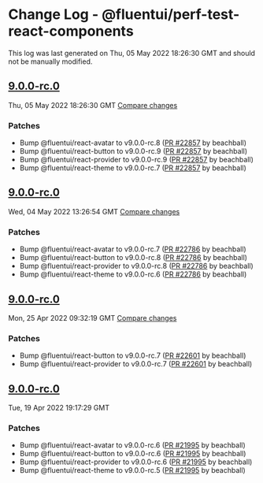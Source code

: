 # Change Log - @fluentui/perf-test-react-components

This log was last generated on Thu, 05 May 2022 18:26:30 GMT and should not be manually modified.

<!-- Start content -->

## [9.0.0-rc.0](https://github.com/microsoft/fluentui/tree/@fluentui/perf-test-react-components_v9.0.0-rc.0)

Thu, 05 May 2022 18:26:30 GMT 
[Compare changes](https://github.com/microsoft/fluentui/compare/@fluentui/perf-test-react-components_v9.0.0-rc.0..@fluentui/perf-test-react-components_v9.0.0-rc.0)

### Patches

- Bump @fluentui/react-avatar to v9.0.0-rc.8 ([PR #22857](https://github.com/microsoft/fluentui/pull/22857) by beachball)
- Bump @fluentui/react-button to v9.0.0-rc.9 ([PR #22857](https://github.com/microsoft/fluentui/pull/22857) by beachball)
- Bump @fluentui/react-provider to v9.0.0-rc.9 ([PR #22857](https://github.com/microsoft/fluentui/pull/22857) by beachball)
- Bump @fluentui/react-theme to v9.0.0-rc.7 ([PR #22857](https://github.com/microsoft/fluentui/pull/22857) by beachball)

## [9.0.0-rc.0](https://github.com/microsoft/fluentui/tree/@fluentui/perf-test-react-components_v9.0.0-rc.0)

Wed, 04 May 2022 13:26:54 GMT 
[Compare changes](https://github.com/microsoft/fluentui/compare/@fluentui/perf-test-react-components_v9.0.0-rc.0..@fluentui/perf-test-react-components_v9.0.0-rc.0)

### Patches

- Bump @fluentui/react-avatar to v9.0.0-rc.7 ([PR #22786](https://github.com/microsoft/fluentui/pull/22786) by beachball)
- Bump @fluentui/react-button to v9.0.0-rc.8 ([PR #22786](https://github.com/microsoft/fluentui/pull/22786) by beachball)
- Bump @fluentui/react-provider to v9.0.0-rc.8 ([PR #22786](https://github.com/microsoft/fluentui/pull/22786) by beachball)
- Bump @fluentui/react-theme to v9.0.0-rc.6 ([PR #22786](https://github.com/microsoft/fluentui/pull/22786) by beachball)

## [9.0.0-rc.0](https://github.com/microsoft/fluentui/tree/@fluentui/perf-test-react-components_v9.0.0-rc.0)

Mon, 25 Apr 2022 09:32:19 GMT 
[Compare changes](https://github.com/microsoft/fluentui/compare/@fluentui/perf-test-react-components_v9.0.0-rc.0..@fluentui/perf-test-react-components_v9.0.0-rc.0)

### Patches

- Bump @fluentui/react-button to v9.0.0-rc.7 ([PR #22601](https://github.com/microsoft/fluentui/pull/22601) by beachball)
- Bump @fluentui/react-provider to v9.0.0-rc.7 ([PR #22601](https://github.com/microsoft/fluentui/pull/22601) by beachball)

## [9.0.0-rc.0](https://github.com/microsoft/fluentui/tree/@fluentui/perf-test-react-components_v9.0.0-rc.0)

Tue, 19 Apr 2022 19:17:29 GMT

### Patches

- Bump @fluentui/react-avatar to v9.0.0-rc.6 ([PR #21995](https://github.com/microsoft/fluentui/pull/21995) by beachball)
- Bump @fluentui/react-button to v9.0.0-rc.6 ([PR #21995](https://github.com/microsoft/fluentui/pull/21995) by beachball)
- Bump @fluentui/react-provider to v9.0.0-rc.6 ([PR #21995](https://github.com/microsoft/fluentui/pull/21995) by beachball)
- Bump @fluentui/react-theme to v9.0.0-rc.5 ([PR #21995](https://github.com/microsoft/fluentui/pull/21995) by beachball)
